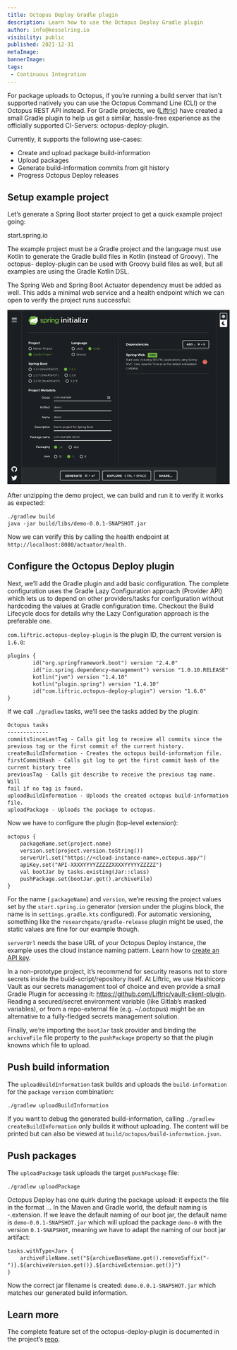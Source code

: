 ```yaml
---
title: Octopus Deploy Gradle plugin
description: Learn how to use the Octopus Deploy Gradle plugin
author: info@kesselring.io
visibility: public
published: 2021-12-31
metaImage: 
bannerImage: 
tags:
 - Continuous Integration
---
```


For package uploads to Octopus, if you’re running a build server that isn't supported natively you can use the Octopus Command Line (CLI) or the Octopus REST API instead. For Gradle projects, we ([Liftric](liftric.com)) have created a small Gradle plugin to help us get a similar, hassle-free experience as the officially supported CI-Servers: octopus-deploy-plugin.

Currently, it supports the following use-cases:

- Create and upload package build-information 
- Upload packages
- Generate build-information commits from git history
- Progress Octopus Deploy releases

## Setup example project

Let’s generate a Spring Boot starter project to get a quick example project going: 

start.spring.io

The example project must be a Gradle project and the language must use Kotlin to generate the Gradle build files in Kotlin (instead of Groovy). The octopus- deploy-plugin can be used with Groovy build files as well, but all examples are using the Gradle Kotlin DSL.

The Spring Web and Spring Boot Actuator dependency must be added as well. This adds a minimal web service and a health endpoint which we can open to verify the project runs successful:

![Spring Initializer](spring-initializer.png)

After unzipping the demo project, we can build and run it to verify it works as expected:

```
./gradlew build
java -jar build/libs/demo-0.0.1-SNAPSHOT.jar
```

Now we can verify this by calling the health endpoint at `http://localhost:8080/actuator/health`.

## Configure the Octopus Deploy plugin

Next, we’ll add the Gradle plugin and add basic configuration. The complete configuration uses the Gradle Lazy Configuration approach (Provider API) which lets us to depend on other providers/tasks for configuration without hardcoding the values at Gradle configuration time. Checkout the Build Lifecycle docs for details why the Lazy Configuration approach is the preferable one.

`com.liftric.octopus-deploy-plugin` is the plugin ID, the current version is `1.6.0`:

```
plugins {
        id("org.springframework.boot") version "2.4.0"
        id("io.spring.dependency-management") version "1.0.10.RELEASE"
        kotlin("jvm") version "1.4.10"
        kotlin("plugin.spring") version "1.4.10"
        id("com.liftric.octopus-deploy-plugin") version "1.6.0"
}
```

If we call `./gradlew` tasks, we’ll see the tasks added by the plugin:

```
Octopus tasks
-------------
commitsSinceLastTag - Calls git log to receive all commits since the
previous tag or the first commit of the current history.
createBuildInformation - Creates the octopus build-information file.
firstCommitHash - Calls git log to get the first commit hash of the
current history tree
previousTag - Calls git describe to receive the previous tag name. Will
fail if no tag is found.
uploadBuildInformation - Uploads the created octopus build-information
file.
uploadPackage - Uploads the package to octopus.
```

Now we have to configure the plugin (top-level extension):

```
octopus {
    packageName.set(project.name)
    version.set(project.version.toString())
    serverUrl.set("https://<cloud-instance-name>.octopus.app/")
    apiKey.set("API-XXXXYYYYZZZZZXXXXYYYYYZZZZZ")
    val bootJar by tasks.existing(Jar::class)
    pushPackage.set(bootJar.get().archiveFile)
}
```

For the name ( `packageName`) and `version`, we’re reusing the project values set by the `start.spring.io` generator (version under the plugins block, the name is in `settings.gradle.kts` configured). For automatic versioning, something like the `researchgate/gradle-release` plugin might be used, the static values are fine for our example though.

`serverUrl` needs the base URL of your Octopus Deploy instance, the example uses the cloud instance naming pattern. Learn how to [create an API key](https://octopus.com/docs/octopus-rest-api/how-to-create-an-api-key).

In a non-prototype project, it’s recommend for security reasons not to store secrets inside the build-script/repository itself. At Liftric, we use Hashicorp Vault as our secrets management tool of choice and even provide a small Gradle Plugin for accessing it: https://github.com/Liftric/vault-client-plugin. Reading a secured/secret environment variable (like Gitlab’s masked variables), or from a repo-external file (e.g. \~/.octopus) might be an alternative to a fully-fledged secrets management solution.

Finally, we’re importing the `bootJar` task provider and binding the `archiveFile` file property to the `pushPackage` property so that the plugin knowns which file to upload.

## Push build information

The `uploadBuildInformation` task builds and uploads the `build-information` for the `package` `version` combination:

```
./gradlew uploadBuildInformation
```

If you want to debug the generated build-information, calling `./gradlew createBuildInformation` only builds it without uploading. The content will be printed but can also be viewed at `build/octopus/build-information.json`.

## Push packages

The `uploadPackage` task uploads the target `pushPackage` file:

```
./gradlew uploadPackage
```

Octopus Deploy has one quirk during the package upload: it expects the file in the format <name>.<version>.<extension>. In the Maven and Gradle world, the default naming is <name>-<version>.extension. If we leave the default naming of our boot jar, the default name is `demo-0.0.1-SNAPSHOT.jar` which will upload the package `demo-0` with the version `0.1-SNAPSHOT`, meaning we have to adapt the naming of our boot jar artifact:

```
tasks.withType<Jar> {
    archiveFileName.set("${archiveBaseName.get().removeSuffix("-
")}.${archiveVersion.get()}.${archiveExtension.get()}")
}
```

Now the correct jar filename is created: `demo.0.0.1-SNAPSHOT.jar` which matches our generated build information.

## Learn more

The complete feature set of the octopus-deploy-plugin is documented in the project’s [repo](https://github.com/Liftric/octopus-deploy-plugin).
